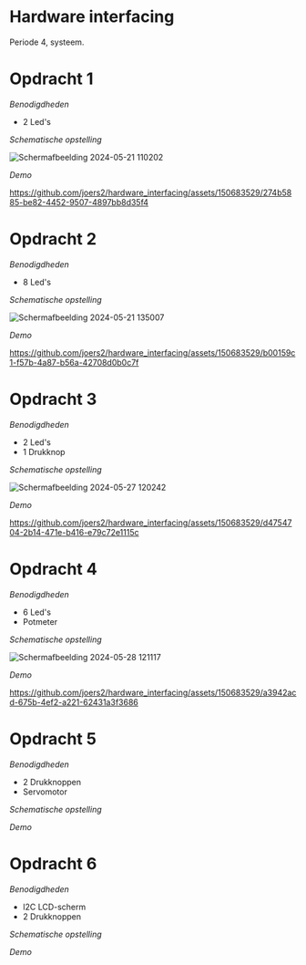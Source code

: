 # Hardware interfacing
Periode 4, systeem. 

# Opdracht 1 

*Benodigdheden*

- 2 Led's

*Schematische opstelling*

![Schermafbeelding 2024-05-21 110202](https://github.com/joers2/hardware_interfacing/assets/150683529/25ecde4c-ab4e-46c8-b0f6-64d5d9c0df17)

*Demo*

https://github.com/joers2/hardware_interfacing/assets/150683529/274b5885-be82-4452-9507-4897bb8d35f4

# Opdracht 2
*Benodigdheden*

- 8 Led's

*Schematische opstelling*

![Schermafbeelding 2024-05-21 135007](https://github.com/joers2/hardware_interfacing/assets/150683529/7ce1c4f0-89e4-4cd5-95f5-339dd30591f0)

*Demo*

https://github.com/joers2/hardware_interfacing/assets/150683529/b00159c1-f57b-4a87-b56a-42708d0b0c7f

# Opdracht 3
*Benodigdheden*

- 2 Led's
- 1 Drukknop

*Schematische opstelling*

![Schermafbeelding 2024-05-27 120242](https://github.com/joers2/hardware_interfacing/assets/150683529/2f7d7492-8372-4d4c-a9cb-a7864a15af15)

*Demo*

https://github.com/joers2/hardware_interfacing/assets/150683529/d4754704-2b14-471e-b416-e79c72e1115c

# Opdracht 4
*Benodigdheden*

- 6 Led's
- Potmeter

*Schematische opstelling*

![Schermafbeelding 2024-05-28 121117](https://github.com/joers2/hardware_interfacing/assets/150683529/8e45b607-3fb3-472a-8e4a-17730affcbef)

*Demo*

https://github.com/joers2/hardware_interfacing/assets/150683529/a3942acd-675b-4ef2-a221-62431a3f3686

# Opdracht 5
*Benodigdheden*

- 2 Drukknoppen
- Servomotor

*Schematische opstelling*

*Demo*
# Opdracht 6
*Benodigdheden*
- l2C LCD-scherm
- 2 Drukknoppen

*Schematische opstelling*

*Demo*
